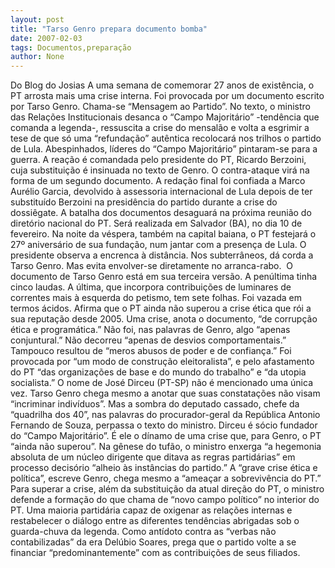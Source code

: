 ```yaml
---
layout: post
title: "Tarso Genro prepara documento bomba"
date: 2007-02-03
tags: Documentos,preparação
author: None
---
```

Do Blog do Josias
A uma semana de comemorar 27 anos de existência, o PT arrosta mais uma crise interna. Foi provocada por um documento escrito por Tarso Genro. Chama-se “Mensagem ao Partido”. No texto, o ministro das Relações Institucionais desanca o “Campo Majoritário” -tendência que comanda a legenda-, ressuscita a crise do mensalão e volta a esgrimir a tese de que só uma “refundação” autêntica recolocará nos trilhos o partido de Lula. 
Abespinhados, líderes do “Campo Majoritário” pintaram-se para a guerra. A reação é comandada pelo presidente do PT, Ricardo Berzoini, cuja substituição é insinuada no texto de Genro. O contra-ataque virá na forma de um segundo documento. A redação final foi confiada a Marco Aurélio Garcia, devolvido à assessoria internacional de Lula depois de ter substituído Berzoini na presidência do partido durante a crise do dossiêgate. 
A batalha dos documentos desaguará na próxima reunião do diretório nacional do PT. Será realizada em Salvador (BA), no dia 10 de fevereiro. Na noite da véspera, também na capital baiana, o PT festejará o 27º aniversário de sua fundação, num jantar com a presença de Lula. O presidente observa a encrenca à distância. Nos subterrâneos, dá corda a Tarso Genro. Mas evita envolver-se diretamente no arranca-rabo.&nbsp; 
O documento de Tarso Genro está em sua terceira versão. A penúltima tinha cinco laudas. A última, que incorpora contribuições de luminares de correntes mais à esquerda do petismo, tem sete folhas. Foi vazada em termos ácidos. Afirma que o PT ainda não superou a crise ética que rói a sua reputação desde 2005. Uma crise, anota o documento, “de corrupção ética e programática.”
Não foi, nas palavras de Genro, algo “apenas conjuntural.” Não decorreu “apenas de desvios comportamentais.” Tampouco resultou de “meros abusos de poder e de confiança.” Foi provocada por “um modo de construção eleitoralista”, e pelo afastamento do PT “das organizações de base e do mundo do trabalho” e “da utopia socialista.”
O nome de José Dirceu (PT-SP) não é mencionado uma única vez. Tarso Genro chega mesmo a anotar que suas constatações não visam “incriminar indivíduos”. Mas a sombra do deputado cassado, chefe da “quadrilha dos 40”, nas palavras do procurador-geral da República Antonio Fernando de Souza, perpassa o texto do ministro. Dirceu é sócio fundador do “Campo Majoritário”. 
É ele o dínamo de uma crise que, para Genro, o PT “ainda não superou”. Na gênese do tufão, o ministro enxerga “a hegemonia absoluta de um núcleo dirigente que ditava as regras partidárias” em processo decisório “alheio às instâncias do partido.” A “grave crise ética e política”, escreve Genro, chega mesmo a “ameaçar a sobrevivência do PT.” 
Para superar a crise, além da substituição da atual direção do PT, o ministro defende a formação do que chama de “novo campo político” no interior do PT. Uma maioria partidária capaz de oxigenar as relações internas e restabelecer o diálogo entre as diferentes tendências abrigadas sob o guarda-chuva da legenda. Como antídoto contra as “verbas não contabilizadas” da era Delúbio Soares, prega que o partido volte a se financiar “predominantemente” com as contribuições de seus filiados. 